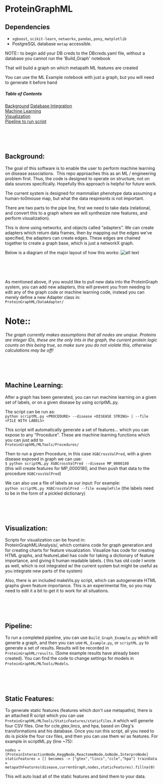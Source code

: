 # ProteinGraphML

## Dependencies

* `xgboost`, `scikit-learn`, `networkx`, `pandas`, `pony`, `matplotlib`
*  PostgreSQL database `metap` accessible.



NOTE:: to begin add your DB creds to the DBcreds.yaml file, without a database you cannot run the 'Build_Graph' notebook

That will build a graph on which metapath ML features are created 

You can use the ML Example notebook with just a graph, but you will need to generate it before hand

##### Table of Contents  
[Background](#Background)
[Database Integration](#Database)  
[Machine Learning](#MachineLearning)  
[Visualization](#vis)  
[Pipeline to run script](#pipeline)  


<br><br><br>
<a name="Background"/>
## Background: 

The goal of this software is to enable the user to perform machine learning on disease associations. 
 This repo approaches this as an ML / engineering problem first. Thus, the code is designed to operate on structure, not on data sources specifically. Hopefully this approach is helpful for future work. 

The current system is designed for mammalian phenotype data assuming a human-to0mouse map, but what the data respresnts is not important.

There are two parts to the pipe line, first we need to take data (relational, and convert this to a graph where we will synthesize new features, and perform visualization). 

This is done using networkx, and objects called “adapters”. We can create adapters which return data frames, then by mapping out the edges we’ve specified, the adapters can create edges. These edges are chained together to create a graph base, which is just a networkX graph. 

Below is a diagram of the major layout of how this works:
![alt text](https://github.com/unmtransinfo/ProteinGraphML/blob/master/MetapathDiagram.png)

<br><br><br>
<a name="Database"/>

As mentioned above, if you would like to pull new data into the ProteinGraph system, you can add new adapters, this will prevent you from needing to edit any of the graph code or machine learning code, instead you can merely define a new Adapter class in: <br>
`ProteinGraphML/DataAdapter/`
<br>

# Note::<br>
<i>The graph currently makes assumptions that all nodes are unqiue. Proteins are integer IDs, these are the only Ints in the graph, the current protein logic counts on this being true, so make sure you do not violate this, otherwise calculations may be off!</i>



<br><br><br>
<a name="MachineLearning"/>
## Machine Learning: 

After a graph has been generated, you can run machine learning on a given set of labels, or on a given disease by using scriptML.py.

The script can be run as:<br>
`python scriptML.py <PROCEDURE> --disease <DISEASE STRING> | --file <FILE WITH LABELS>`<br>


This script will automatically generate a set of features... which you can expose to any "Procedure". These are machine learning functions which you can just add to <br>
`ProteinGraphML/MLTools/Procedures/`<br>

Then to run a given Procedure, in this case `XGBCrossValPred`, with a given disease exposed in graph we can use:<br>
`$ python scriptML.py XGBCrossValPred --disease MP_0000180`<br>
(this will create features for MP_0000180, and then push that data to the procedure `XGBCrossValPred`)

We can also use a file of labels as our input:
For example:<br>
`python scriptML.py XGBCrossValPred --file exampleFile`
(the labels need to be in the form of a pickled dictionary)

<br><br><br>
<a name="vis"/>
## Visualization: 
Scripts for visualization can be found in: <br>ProteinGraphML/Analysis/, which contains code for graph generation and for creating charts for feature visualization. Visualize has code for creating HTML graphs, and featureLabel has code for taking a dictionary of feature importance, and giving it human readable labels.
( this has old code I wrote as well, which is not integrated w/ the current system but might be useful as you integrate new parts of the system)

Also, there is an included makeVis.py script, which can autogenerate HTML graphs given feature importance. This is an experimental file, so you may need to edit it a bit to get it to work for all situations.


<br><br><br>
<a name="vis"/>
## Pipeline: 
To run a completed pipeline, you can use `Build_Graph_Example.py` which will generte a graph, and then you can use `ML_Example.py`, or `scriptML.py` to generate a set of results. Results will be recorded in `ProteinGraphML/results`. (Some example results have already been created). You can find the code to change settings for models in `ProteinGraphML/MLTools/Models`.


<br><br><br>
<a name="static"/>
## Static Features: 
To generate static features (features which don't use metapaths), there is an attached R script which you can use `ProteinGraphML/MLTools/StaticFeatures/staticFiles.R` which will generte four CSV files. One for ccle,gtex,lincs, and hpa, based on Oleg's transformations and his database. 
Once you run this script, all you need to do is pickle the four csv files, and then you can use them w/ as features. For example in scriptML.py (line ~75): <br>

`
nodes = [ProteinInteractionNode,KeggNode,ReactomeNode,GoNode,InterproNode]
staticFeatures = [] becomes -> ["gtex","lincs","ccle","hpa"]
trainData = metapathFeatures(disease,currentGraph,nodes,staticFeatures).fillna(0)
`

This will auto load all of the static features and bind them to your data.



